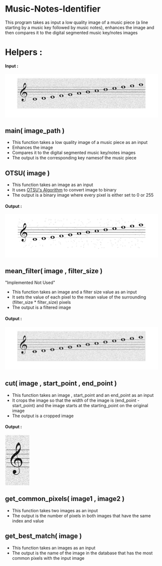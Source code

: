 <h1>Music-Notes-Identifier</h1>
This program takes as input a low quality image of a music piece (a line starting by a music key followed by music notes), enhances the image and then compares it to the digital segmented music key/notes images

<h1>Helpers : </h1>
   
   <h4>Input :</h4>
   <img src='Images/original.jpg'/>
   
   <h2> main( image_path )</h2>
   <ul>
     <li>This function takes a  low quality image of a music piece as an input</li>
     <li>Enhances the image</li>
     <li>Compares it to the digital segmented music key/notes images</li>
     <li>The output is the corresponding key namesof the music piece</li>
   </ul>

   
   <h2> OTSU( image )</h2>
   <ul>
     <li>This function takes an image as an input</li>
     <li>It uses  <a href = "https://en.wikipedia.org/wiki/Otsu's_method">OTSU's Algorithm</a> to convert image to binary</li>
     <li>The output is a binary image where every pixel is either set to 0 or 255 </li>
   </ul>
   <h4>Output :</h4>
   <img src='Images/OTSU.jpg'/>



   <h2> mean_filter( image , filter_size )</h2>
   <p>"Implemented Not Used"</p>
   <ul>
     <li>This function takes an image and a filter size value as an input</li>
     <li>It sets the value of each pixel to the mean value of the surrounding (filter_size * filter_size) pixels</li>
     <li>The output is a filtered image</li>
   </ul>
   <h4>Output :</h4>
   <img src='Images/mean_filter.jpg'/>
   
   
   <h2> cut( image , start_point , end_point )</h2>
   <ul>
     <li>This function takes an image , start_point and an end_point as an input</li>
     <li>It crops the image so that the width of the image is (end_point - start_point) and the image starts at the starting_point on the original image</li>
     <li>The output is a cropped image</li>
   </ul>
   <h4>Output :</h4>
   <img src='Images/cut.JPG'/>
   
   
   <h2> get_common_pixels( image1 , image2 )</h2>
   <ul>
     <li>This function takes two images as an input</li>
     <li>The output is the number of pixels in both images that have the same index and value</li>
   </ul>
   
   <h2> get_best_match( image  )</h2>
   <ul>
     <li>This function takes an images as an input</li>
     <li>The output is the name of the image in the database that has the most common pixels with the input image</li>
   </ul>
    
    

      
      

